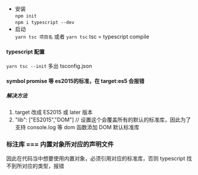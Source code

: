 * 安装  
`npm init`  
`npm i typescript --dev`
* 启动  
`yarn tsc 项目名` 或者 `yarn tsc` tsc = typescript compile
#### typescript 配置
`yarn tsc --init` 多出 tsconfig.json

#### symbol promise 等 es2015的标准，在 target:es5 会报错
##### 解决方法
1. target 改成 ES2015 或 later 版本
2. "lib": ["ES2015","DOM"] // 设置这个会覆盖所有的默认的标准库，因此为了支持 console.log 等 dom 函数添加 DOM 默认标准库
### 标注库 === 内置对象所对应的声明文件
因此在代码当中想要使用内置对象，必须引用对应的标准库，否则 typescript 找不到所对应的类型，报错